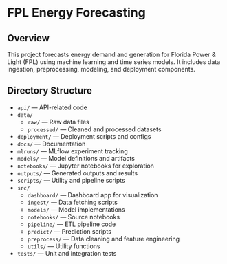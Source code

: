 # FPL Energy Forecasting

## Overview
This project forecasts energy demand and generation for Florida Power & Light (FPL) using machine learning and time series models. It includes data ingestion, preprocessing, modeling, and deployment components.

## Directory Structure

- `api/` — API-related code
- `data/`
  - `raw/` — Raw data files
  - `processed/` — Cleaned and processed datasets
- `deployment/` — Deployment scripts and configs
- `docs/` — Documentation
- `mlruns/` — MLflow experiment tracking
- `models/` — Model definitions and artifacts
- `notebooks/` — Jupyter notebooks for exploration
- `outputs/` — Generated outputs and results
- `scripts/` — Utility and pipeline scripts
- `src/`
  - `dashboard/` — Dashboard app for visualization
  - `ingest/` — Data fetching scripts
  - `models/` — Model implementations
  - `notebooks/` — Source notebooks
  - `pipeline/` — ETL pipeline code
  - `predict/` — Prediction scripts
  - `preprocess/` — Data cleaning and feature engineering
  - `utils/` — Utility functions
- `tests/` — Unit and integration tests
